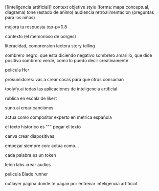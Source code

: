 [[inteligencia artificial]]
context
objetive
style (forma: mapa conceptual, diagrama)
tone (estado de animo)
audiencia
retroalimentacion (preguntas para los niños)

mejora tu respuesta top-p=0.8



contexto (el memorioso de borges)



literacidad, comprension lectora
story telling


sombrero negro, que esta diciendo negativo
sombrero amarillo, que dice positivo
sombrero verde, como lo puedo decir creativamente

película Her

prosumidores: vas a crear cosas para que otros consuman

toolyfy.ai todas las aplicaciones de inteligencia artificial

rublica en escala de likert

suno.ai crear canciones


actua como compositor experto en metrica española

el texto historico es """ pegar el texto

canva crear diapositivas

empezar siempre con: actúa como...

cada palabra es un token

lebin labs crear audios

pelicula Blade runner

outlayer pagina donde te pagan por entrenar inteligencia artificial




